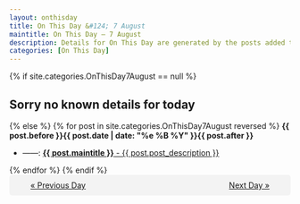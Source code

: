 ```yaml
---
layout: onthisday
title: On This Day &#124; 7 August
maintitle: On This Day — 7 August
description: Details for On This Day are generated by the posts added to the website so the content is subject to changes/updates over time.
categories: [On This Day]
---
```


{% if site.categories.OnThisDay7August == null %}
<h2>Sorry no known details for today</h2>
{% else %}
{% for post in site.categories.OnThisDay7August reversed %}
<strong>{{ post.before }}{{ post.date | date: "%e %B %Y" }}{{ post.after }}</strong>
<ul>
<li> ——: <a class="{{ post.class }}" href="{{ post.url }}"><strong>{{ post.maintitle }}</strong> - {{ post.post_description }}</a></li>
</ul>
{% endfor %}
{% endif %}
<br />
<div style="background-color: #f3f3f3; padding: 10px; border-radius: 5px; text-align: center; display: flex; justify-content: space-evenly;">
<a href="/onthisday/08/08-06">« Previous Day</a>
<span style="visibility:hidden;">[ Visit Leap Year February 29 ]</span>
<a href="/onthisday/08/08-08">Next Day »</a>
</div>

